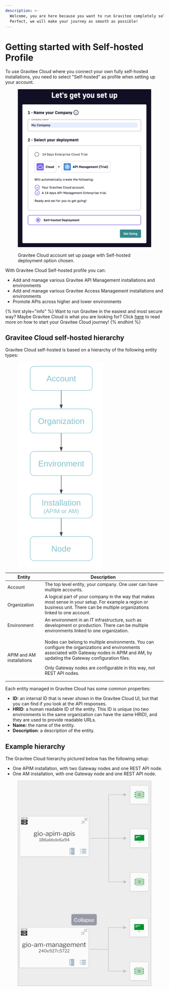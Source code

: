 ```yaml
---
description: >-
  Welcome, you are here because you want to run Gravitee completely self-hosted?
  Perfect, we will make your journey as smooth as possible!
---
```


# Getting started with Self-hosted Profile

To use Gravitee Cloud where you connect your own fully self-hosted installations, you need to select "Self-hosted" as profile when setting up your account.

<figure><img src="../.gitbook/assets/image (21).png" alt=""><figcaption><p>Gravitee Cloud account set up paage with Self-hosted deployment option chosen.</p></figcaption></figure>

With Gravitee Cloud Self-hosted profile you can:

* Add and manage various Gravitee API Management installations and environments
* Add and manage various Gravitee Access Management installations and environments
* Promote APIs across higher and lower environments

{% hint style="info" %}
Want to run Gravitee in the easiest and most secure way? Maybe Gravitee Cloud is what you are looking for? Click [here](../) to read more on how to start your Gravitee Cloud journey!
{% endhint %}

## Gravitee Cloud self-hosted hierarchy

Gravitee Cloud self-hosted is based on a hierarchy of the following entity types:

<figure><img src="../.gitbook/assets/image (22).png" alt=""><figcaption></figcaption></figure>

| Entity                    | Description                                                                                                                                                                                                                                                                  |
| ------------------------- | ---------------------------------------------------------------------------------------------------------------------------------------------------------------------------------------------------------------------------------------------------------------------------- |
| Account                   | The top level entity, your company. One user can have multiple accounts.                                                                                                                                                                                                     |
| Organization              | A logical part of your company in the way that makes most sense in your setup. For example a region or business unit. There can be multiple organizations linked to one account.                                                                                             |
| Environment               | An environment in an IT infrastructure, such as development or production. There can be multiple environments linked to one organization.                                                                                                                                    |
| APIM and AM installations | <p>Nodes can belong to multiple environments. You can configure the organizations and environments associated with Gateway nodes in APIM and AM, by updating the Gateway configuration files.</p><p>Only Gateway nodes are configurable in this way, not REST API nodes.</p> |

Each entity managed in Gravitee Cloud has some common properties:

* **ID:** an internal ID that is never shown in the Gravitee Cloud UI, but that you can find if you look at the API responses.
* **HRID**: a human readable ID of the entity. This ID is unique (no two environments in the same organization can have the same HRID), and they are used to provide readable URLs.
* **Name:** the name of the entity.
* **Description**: a description of the entity.

## Example hierarchy

The Gravitee Cloud hierarchy pictured below has the following setup:

* One APIM installation, with two Gateway nodes and one REST API node.
* One AM installation, with one Gateway node and one REST API node.

<figure><img src="../.gitbook/assets/image (23).png" alt=""><figcaption></figcaption></figure>
